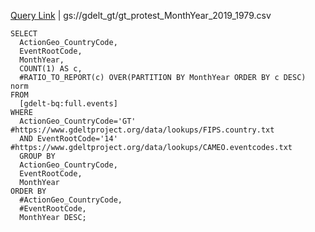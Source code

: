 [Query Link](https://console.cloud.google.com/bigquery?sq=955477384685:36861ee1fa7d44a3bb666726a4d12039) 
| gs://gdelt_gt/gt_protest_MonthYear_2019_1979.csv 
~~~
SELECT
  ActionGeo_CountryCode,
  EventRootCode,
  MonthYear,
  COUNT(1) AS c,
  #RATIO_TO_REPORT(c) OVER(PARTITION BY MonthYear ORDER BY c DESC) norm
FROM
  [gdelt-bq:full.events]
WHERE
  ActionGeo_CountryCode='GT' #https://www.gdeltproject.org/data/lookups/FIPS.country.txt
  AND EventRootCode='14' #https://www.gdeltproject.org/data/lookups/CAMEO.eventcodes.txt
  GROUP BY
  ActionGeo_CountryCode,
  EventRootCode,
  MonthYear
ORDER BY
  #ActionGeo_CountryCode,
  #EventRootCode,
  MonthYear DESC;
~~~  
